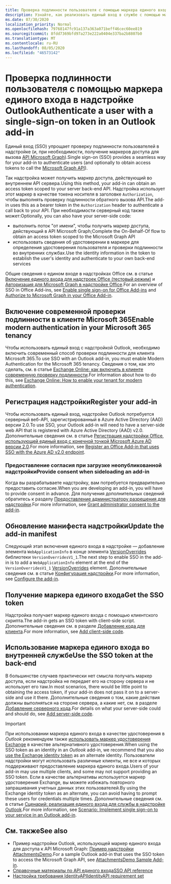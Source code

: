 ```yaml
---
title: Проверка подлинности пользователя с помощью маркера единого входа
description: Узнайте, как реализовать единый вход в службе с помощью маркера единого входа, предоставляемого надстройкой Outlook.
ms.date: 07/30/2020
localization_priority: Normal
ms.openlocfilehash: 79768147fc91a137a363a071beff46cec60ee819
ms.sourcegitcommit: 8fdd7369bfd97a273e222a0404e337ba2b8807b0
ms.translationtype: MT
ms.contentlocale: ru-RU
ms.lasthandoff: 08/05/2020
ms.locfileid: "46573142"
---
```

# <a name="authenticate-a-user-with-a-single-sign-on-token-in-an-outlook-add-in"></a><span data-ttu-id="2784b-103">Проверка подлинности пользователя с помощью маркера единого входа в надстройке Outlook</span><span class="sxs-lookup"><span data-stu-id="2784b-103">Authenticate a user with a single-sign-on token in an Outlook add-in</span></span>

<span data-ttu-id="2784b-104">Единый вход (SSO) упрощает проверку подлинности пользователей в надстройке (и, при необходимости, получение маркеров доступа для вызова [API Microsoft Graph](/graph/overview)).</span><span class="sxs-lookup"><span data-stu-id="2784b-104">Single sign-on (SSO) provides a seamless way for your add-in to authenticate users (and optionally to obtain access tokens to call the [Microsoft Graph API](/graph/overview)).</span></span>

<span data-ttu-id="2784b-105">Так надстройка может получить маркер доступа, действующий во внутреннем API сервера.</span><span class="sxs-lookup"><span data-stu-id="2784b-105">Using this method, your add-in can obtain an access token scoped to your server back-end API.</span></span> <span data-ttu-id="2784b-106">Надстройка использует этот маркер в качестве токена носителя в заголовке `Authorization`, чтобы выполнять проверку подлинности обратного вызова API.</span><span class="sxs-lookup"><span data-stu-id="2784b-106">The add-in uses this as a bearer token in the `Authorization` header to authenticate a call back to your API.</span></span> <span data-ttu-id="2784b-107">При необходимости серверный код также может:</span><span class="sxs-lookup"><span data-stu-id="2784b-107">Optionally, you can also have your server-side code:</span></span>

- <span data-ttu-id="2784b-108">выполнить поток "от имени", чтобы получить маркер доступа, действующий в API Microsoft Graph;</span><span class="sxs-lookup"><span data-stu-id="2784b-108">Complete the On-Behalf-Of flow to obtain an access token scoped to the Microsoft Graph API</span></span>
- <span data-ttu-id="2784b-109">использовать сведения об удостоверении в маркере для определения удостоверения пользователя и проверки подлинности во внутренних службах.</span><span class="sxs-lookup"><span data-stu-id="2784b-109">Use the identity information in the token to establish the user's identity and authenticate to your own back-end services</span></span>

<span data-ttu-id="2784b-110">Общие сведения о едином входе в надстройках Office см. в статье [Включение единого входа для надстроек Office (тестовый режим)](../develop/sso-in-office-add-ins.md) и [Авторизация для Microsoft Graph в надстройке Office](../develop/authorize-to-microsoft-graph.md).</span><span class="sxs-lookup"><span data-stu-id="2784b-110">For an overview of SSO in Office Add-ins, see [Enable single sign-on for Office Add-ins](../develop/sso-in-office-add-ins.md) and [Authorize to Microsoft Graph in your Office Add-in](../develop/authorize-to-microsoft-graph.md).</span></span>

## <a name="enable-modern-authentication-in-your-microsoft-365-tenancy"></a><span data-ttu-id="2784b-111">Включение современной проверки подлинности в клиенте Microsoft 365</span><span class="sxs-lookup"><span data-stu-id="2784b-111">Enable modern authentication in your Microsoft 365 tenancy</span></span>

<span data-ttu-id="2784b-112">Чтобы использовать единый вход с надстройкой Outlook, необходимо включить современный способ проверки подлинности для клиента Microsoft 365.</span><span class="sxs-lookup"><span data-stu-id="2784b-112">To use SSO with an Outlook add-in, you must enable Modern Authentication for the Microsoft 365 tenancy.</span></span> <span data-ttu-id="2784b-113">Сведения о том, как это сделать, см. в статье [Exchange Online: как включить в клиенте современную проверку подлинности](https://social.technet.microsoft.com/wiki/contents/articles/32711.exchange-online-how-to-enable-your-tenant-for-modern-authentication.aspx).</span><span class="sxs-lookup"><span data-stu-id="2784b-113">For information about how to do this, see [Exchange Online: How to enable your tenant for modern authentication](https://social.technet.microsoft.com/wiki/contents/articles/32711.exchange-online-how-to-enable-your-tenant-for-modern-authentication.aspx).</span></span>

## <a name="register-your-add-in"></a><span data-ttu-id="2784b-114">Регистрация надстройки</span><span class="sxs-lookup"><span data-stu-id="2784b-114">Register your add-in</span></span>

<span data-ttu-id="2784b-115">Чтобы использовать единый вход, надстройке Outlook потребуется серверный веб-API, зарегистрированный в Azure Active Directory (AAD) версии 2.0.</span><span class="sxs-lookup"><span data-stu-id="2784b-115">To use SSO, your Outlook add-in will need to have a server-side web API that is registered with Azure Active Directory (AAD) v2.0.</span></span> <span data-ttu-id="2784b-116">Дополнительные сведения см. в статье [Регистрация надстройки Office, использующей единый вход с конечной точкой Microsoft Azure AD версии 2.0](../develop/register-sso-add-in-aad-v2.md).</span><span class="sxs-lookup"><span data-stu-id="2784b-116">For more information, see [Register an Office Add-in that uses SSO with the Azure AD v2.0 endpoint](../develop/register-sso-add-in-aad-v2.md).</span></span>

### <a name="provide-consent-when-sideloading-an-add-in"></a><span data-ttu-id="2784b-117">Предоставление согласия при загрузке неопубликованной надстройки</span><span class="sxs-lookup"><span data-stu-id="2784b-117">Provide consent when sideloading an add-in</span></span>

<span data-ttu-id="2784b-118">Когда вы разрабатываете надстройку, вам потребуется предварительно предоставить согласие.</span><span class="sxs-lookup"><span data-stu-id="2784b-118">When you are developing an add-in, you will have to provide consent in advance.</span></span> <span data-ttu-id="2784b-119">Для получения дополнительных сведений обратитесь к разделу [Предоставление администратору разрешения для надстройки](../develop/grant-admin-consent-to-an-add-in.md).</span><span class="sxs-lookup"><span data-stu-id="2784b-119">For more information, see [Grant administrator consent to the add-in](../develop/grant-admin-consent-to-an-add-in.md).</span></span>

## <a name="update-the-add-in-manifest"></a><span data-ttu-id="2784b-120">Обновление манифеста надстройки</span><span class="sxs-lookup"><span data-stu-id="2784b-120">Update the add-in manifest</span></span>

<span data-ttu-id="2784b-121">Следующий этап включения единого входа в надстройке — добавление элемента `WebApplicationInfo` в конце элемента [VersionOverrides](../reference/manifest/versionoverrides.md) библиотеки `VersionOverridesV1_1`.</span><span class="sxs-lookup"><span data-stu-id="2784b-121">The next step to enable SSO in the add-in is to add a `WebApplicationInfo` element at the end of the `VersionOverridesV1_1` [VersionOverrides](../reference/manifest/versionoverrides.md) element.</span></span> <span data-ttu-id="2784b-122">Дополнительные сведения см. в статье [Конфигурация надстройки](../develop/sso-in-office-add-ins.md#configure-the-add-in).</span><span class="sxs-lookup"><span data-stu-id="2784b-122">For more information, see [Configure the add-in](../develop/sso-in-office-add-ins.md#configure-the-add-in).</span></span>

## <a name="get-the-sso-token"></a><span data-ttu-id="2784b-123">Получение маркера единого входа</span><span class="sxs-lookup"><span data-stu-id="2784b-123">Get the SSO token</span></span>

<span data-ttu-id="2784b-124">Надстройка получает маркер единого входа с помощью клиентского скрипта.</span><span class="sxs-lookup"><span data-stu-id="2784b-124">The add-in gets an SSO token with client-side script.</span></span> <span data-ttu-id="2784b-125">Дополнительные сведения см. в разделе [Добавление кода для клиента](../develop/sso-in-office-add-ins.md#add-client-side-code).</span><span class="sxs-lookup"><span data-stu-id="2784b-125">For more information, see [Add client-side code](../develop/sso-in-office-add-ins.md#add-client-side-code).</span></span>

## <a name="use-the-sso-token-at-the-back-end"></a><span data-ttu-id="2784b-126">Использование маркера единого входа во внутренней службе</span><span class="sxs-lookup"><span data-stu-id="2784b-126">Use the SSO token at the back-end</span></span>

<span data-ttu-id="2784b-127">В большинстве случаев практически нет смысла получать маркер доступа, если надстройка не передает его на сторону сервера и не использует его там.</span><span class="sxs-lookup"><span data-stu-id="2784b-127">In most scenarios, there would be little point to obtaining the access token, if your add-in does not pass it on to a server-side and use it there.</span></span> <span data-ttu-id="2784b-128">Дополнительные сведения о том, какие действия должны выполняться на стороне сервера, а какие нет, см. в разделе [Добавление серверного кода](../develop/sso-in-office-add-ins.md#add-server-side-code).</span><span class="sxs-lookup"><span data-stu-id="2784b-128">For details on what your server-side could and should do, see [Add server-side code](../develop/sso-in-office-add-ins.md#add-server-side-code).</span></span>

> [!IMPORTANT]
> <span data-ttu-id="2784b-129">При использовании маркера единого входа в качестве удостоверения в *Outlook* рекомендуем также [использовать маркер удостоверения Exchange](authenticate-a-user-with-an-identity-token.md) в качестве альтернативного удостоверения.</span><span class="sxs-lookup"><span data-stu-id="2784b-129">When using the SSO token as an identity in an *Outlook* add-in, we recommend that you also [use the Exchange identity token](authenticate-a-user-with-an-identity-token.md) as an alternate identity.</span></span> <span data-ttu-id="2784b-130">Пользователи надстройки могут использовать различные клиенты, не все и которых поддерживают предоставление маркера единого входа.</span><span class="sxs-lookup"><span data-stu-id="2784b-130">Users of your add-in may use multiple clients, and some may not support providing an SSO token.</span></span> <span data-ttu-id="2784b-131">Если в качестве альтернативы используется маркер удостоверения Exchange, вы можете избежать повторного запрашивания учетных данных этих пользователей.</span><span class="sxs-lookup"><span data-stu-id="2784b-131">By using the Exchange identity token as an alternate, you can avoid having to prompt these users for credentials multiple times.</span></span> <span data-ttu-id="2784b-132">Дополнительные сведения см. в статье [Сценарий: реализация единого входа для службы в надстройке Outlook](implement-sso-in-outlook-add-in.md).</span><span class="sxs-lookup"><span data-stu-id="2784b-132">For more information, see [Scenario: Implement single sign-on to your service in an Outlook add-in](implement-sso-in-outlook-add-in.md).</span></span>

## <a name="see-also"></a><span data-ttu-id="2784b-133">См. также</span><span class="sxs-lookup"><span data-stu-id="2784b-133">See also</span></span>

- <span data-ttu-id="2784b-134">Пример надстройки Outlook, использующей маркер единого входа для доступа к API Microsoft Graph: [Пример надстройки AttachmentsDemo](https://github.com/OfficeDev/outlook-add-in-attachments-demo).</span><span class="sxs-lookup"><span data-stu-id="2784b-134">For a sample Outlook add-in that uses the SSO token to access the Microsoft Graph API, see [AttachmentsDemo Sample Add-in](https://github.com/OfficeDev/outlook-add-in-attachments-demo).</span></span>
- [<span data-ttu-id="2784b-135">Справочные материалы по API единого входа</span><span class="sxs-lookup"><span data-stu-id="2784b-135">SSO API reference</span></span>](../develop/sso-in-office-add-ins.md#sso-api-reference)
- [<span data-ttu-id="2784b-136">Настройка требования IdentityAPI</span><span class="sxs-lookup"><span data-stu-id="2784b-136">IdentityAPI requirement set</span></span>](../reference/requirement-sets/identity-api-requirement-sets.md)
